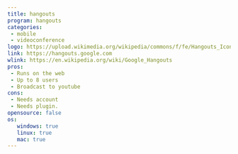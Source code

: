 ```yaml
---
title: hangouts
program: hangouts
categories:
 - mobile
 - videoconference
logo: https://upload.wikimedia.org/wikipedia/commons/f/fe/Hangouts_Icon.png
link: https://hangouts.google.com
wlink: https://en.wikipedia.org/wiki/Google_Hangouts
pros:
 - Runs on the web
 - Up to 8 users
 - Broadcast to youtube
cons:
 - Needs account
 - Needs plugin.
opensource: false
os:
   windows: true
   linux: true
   mac: true
---
```


